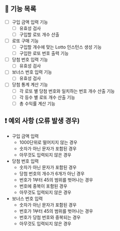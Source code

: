 ## 🔧 기능 목록

- [ ] 구입 금액 입력 기능
  - [ ] 유효성 검사
  - [ ] 구입할 로또 개수 산출
- [ ] 로또 구매 기능
  - [ ] 구입할 개수에 맞는 Lotto 인스턴스 생성 기능
  - [ ] 구입한 로또 번호 출력 기능
- [ ] 당첨 번호 입력 기능
  - [ ] 유효성 검사
- [ ] 보너스 번호 입력 기능
  - [ ] 유효성 검사
- [ ] 당첨 통계 계산 기능
  - [ ] 각 로또 별 당첨 번호와 일치하는 번호 개수 산출 기능
  - [ ] 각 등수 별 로또 개수 산출 기능
  - [ ] 총 수익률 계산 기능

## ❗ 예외 사항 (오류 발생 경우)

- 구입 금액 입력
  - 1000단위로 떨어지지 않는 경우
  - 숫자가 아닌 문자가 포함된 경우
  - 아무것도 입력되지 않은 경우
- 당첨 번호 입력
  - 숫자가 아닌 문자가 포함된 경우
  - 당첨 번호의 개수가 6개가 아닌 경우
  - 번호가 1부터 45의 범위를 벗어나는 경우
  - 번호에 중복이 포함된 경우
  - 아무것도 입력되지 않은 경우
- 보너스 번호 입력
  - 숫자가 아닌 문자가 포함된 경우
  - 번호가 1부터 45의 범위를 벗어나는 경우
  - 번호가 당첨 번호와 중복되는 경우
  - 아무것도 입력되지 않은 경우

